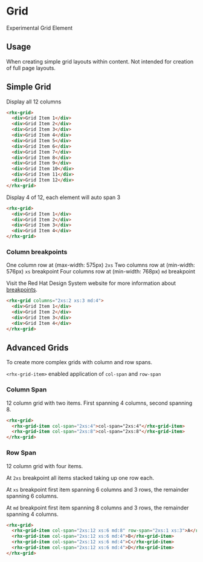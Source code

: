 # Grid
Experimental Grid Element

## Usage
When creating simple grid layouts within content.  Not intended for creation of full page layouts.

## Simple Grid

Display all 12 columns
```html
<rhx-grid>
  <div>Grid Item 1</div>
  <div>Grid Item 2</div>
  <div>Grid Item 3</div>
  <div>Grid Item 4</div>
  <div>Grid Item 5</div>
  <div>Grid Item 6</div>
  <div>Grid Item 7</div>
  <div>Grid Item 8</div>
  <div>Grid Item 9</div>
  <div>Grid Item 10</div>
  <div>Grid Item 11</div>
  <div>Grid Item 12</div>
</rhx-grid>
```

Display 4 of 12, each element will auto span 3
```html
<rhx-grid>
  <div>Grid Item 1</div>
  <div>Grid Item 2</div>
  <div>Grid Item 3</div>
  <div>Grid Item 4</div>
</rhx-grid>
```

### Column breakpoints

One column row at (max-width: 575px) `2xs` 
Two columns row at (min-width: 576px) `xs` breakpoint
Four columns row at (min-width: 768px) `md` breakpoint

Visit the Red Hat Design System website for more information about [breakpoints](https://ux.redhat.com/tokens/breakpoint/).

```html
<rhx-grid columns="2xs:2 xs:3 md:4">
  <div>Grid Item 1</div>
  <div>Grid Item 2</div>
  <div>Grid Item 3</div>
  <div>Grid Item 4</div>
</rhx-grid>
```

## Advanced Grids

To create more complex grids with column and row spans.

`<rhx-grid-item>` enabled application of `col-span` and `row-span`

### Column Span

12 column grid with two items.  First spanning 4 columns, second spanning 8.

```html
<rhx-grid>
  <rhx-grid-item col-span="2xs:4">col-span="2xs:4"</rhx-grid-item>
  <rhx-grid-item col-span="2xs:8">col-span="2xs:8"</rhx-grid-item>
</rhx-grid>
```

### Row Span

12 column grid with four items.

At `2xs` breakpoint all items stacked taking up one row each.

At `xs` breakpoint first item spanning 6 columns and 3 rows, the remainder spanning 6 columns.

At `md` breakpoint first item spanning 8 columns and 3 rows, the remainder spanning 4 columns.

```html
<rhx-grid>
  <rhx-grid-item col-span="2xs:12 xs:6 md:8" row-span="2xs:1 xs:3">A</rhx-grid-item>
  <rhx-grid-item col-span="2xs:12 xs:6 md:4">B</rhx-grid-item>
  <rhx-grid-item col-span="2xs:12 xs:6 md:4">C</rhx-grid-item>
  <rhx-grid-item col-span="2xs:12 xs:6 md:4">D</rhx-grid-item>
</rhx-grid>
```